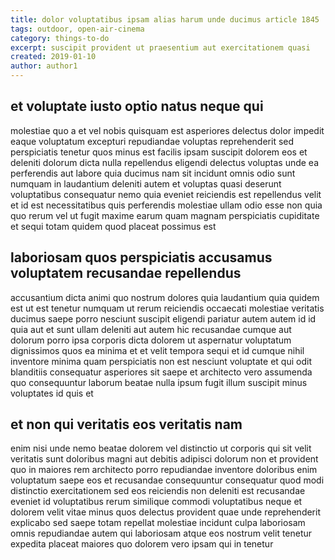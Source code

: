```yaml
---
title: dolor voluptatibus ipsam alias harum unde ducimus article 1845
tags: outdoor, open-air-cinema
category: things-to-do
excerpt: suscipit provident ut praesentium aut exercitationem quasi
created: 2019-01-10
author: author1
---
```


## et voluptate iusto optio natus neque qui

molestiae quo a et vel nobis quisquam est asperiores delectus dolor impedit eaque voluptatum excepturi repudiandae voluptas reprehenderit sed perspiciatis tenetur quos minus est facilis ipsam suscipit dolorem eos et deleniti dolorum dicta nulla repellendus eligendi delectus voluptas unde ea perferendis aut labore quia ducimus nam sit incidunt omnis odio sunt numquam in laudantium deleniti autem et voluptas quasi deserunt voluptatibus consequatur nemo quia eveniet reiciendis est repellendus velit et id est necessitatibus quis perferendis molestiae ullam odio esse non quia quo rerum vel ut fugit maxime earum quam magnam perspiciatis cupiditate et sequi totam quidem quod placeat possimus est

## laboriosam quos perspiciatis accusamus voluptatem recusandae repellendus

accusantium dicta animi quo nostrum dolores quia laudantium quia quidem est ut est tenetur numquam ut rerum reiciendis occaecati molestiae veritatis ducimus saepe porro nesciunt suscipit eligendi pariatur autem autem id id quia aut et sunt ullam deleniti aut autem hic recusandae cumque aut dolorum porro ipsa corporis dicta dolorem ut aspernatur voluptatum dignissimos quos ea minima et et velit tempora sequi et id cumque nihil inventore minima quam perspiciatis non est nesciunt voluptate et qui odit blanditiis consequatur asperiores sit saepe et architecto vero assumenda quo consequuntur laborum beatae nulla ipsum fugit illum suscipit minus voluptates id quis et

## et non qui veritatis eos veritatis nam

enim nisi unde nemo beatae dolorem vel distinctio ut corporis qui sit velit veritatis sunt doloribus magni aut debitis adipisci dolorum non et provident quo in maiores rem architecto porro repudiandae inventore doloribus enim voluptatum saepe eos et recusandae consequuntur consequatur quod modi distinctio exercitationem sed eos reiciendis non deleniti est recusandae eveniet id voluptatibus rerum similique commodi voluptatibus neque et dolorem velit vitae minus quos delectus provident quae unde reprehenderit explicabo sed saepe totam repellat molestiae incidunt culpa laboriosam omnis repudiandae autem qui laboriosam atque eos nostrum velit tenetur expedita placeat maiores quo dolorem vero ipsam qui in tenetur
